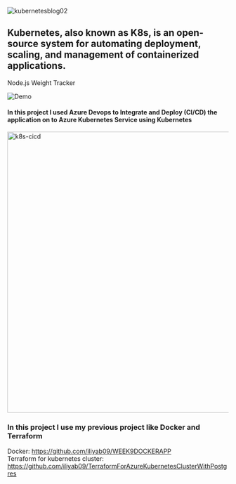 ![kubernetesblog02](https://user-images.githubusercontent.com/16802411/142779565-eefd0716-f91b-4f51-98d6-987ed2c2ee30.jpg)
## Kubernetes, also known as K8s, is an open-source system for automating deployment, scaling, and management of containerized applications.



Node.js Weight Tracker

![Demo](docs/build-weight-tracker-app-demo.gif)
#### In this project I used Azure Devops to Integrate and Deploy (CI/CD) the application on to Azure Kubernetes Service using Kubernetes
<img width="640" alt="k8s-cicd" src="https://user-images.githubusercontent.com/16802411/142779559-570bb175-0438-4f14-9100-423ef859348f.png">








### In this project I use my previous project like Docker and Terraform 
Docker: https://github.com/iliyab09/WEEK9DOCKERAPP</br>
Terraform for kubernetes cluster: https://github.com/iliyab09/TerraformForAzureKubernetesClusterWithPostgres
